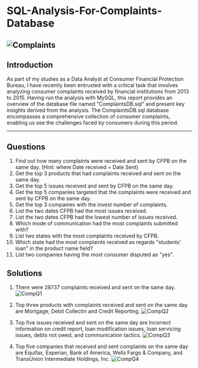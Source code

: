 # SQL-Analysis-For-Complaints-Database
![Complaints](https://images.pexels.com/photos/8297134/pexels-photo-8297134.jpeg?auto=compress&cs=tinysrgb&w=400)
---

## Introduction
As part of my studies as a Data Analyst at Consumer Financial Protection Bureau, I have recently been entrusted with a critical task that involves analyzing consumer complaints received by financial institutions from 2013 to 2015. Having run the analysis with MySQL, this report provides an overview of the database file named "ComplaintsDB.sql" and present key insights derived from the analysis.
The ComplaintsDB.sql database encompasses a comprehensive collection of consumer complaints, enabling us see the challenges faced by consumers during this period.

---

## Questions
1. Find out how many complaints were received and sent by CFPB on the same day. (Hint:
where Date received = Date Sent)
2. Get the top 3 products that had complaints received and sent on the same day.
3. Get the top 5 issues received and sent by CFPB on the same day.
4. Get the top 5 companies targeted that the complaints were received and sent by CFPB
on the same day.
5. Get the top 3 companies with the invest number of complaints.
6. List the two dates CFPB had the most issues received.
7. List the two dates CFPB had the lowest number of issues received.
8. Which mode of communication had the most complaints submitted with?
9. List two states with the most complaints received by CFPB.
10. Which state had the most complaints received as regards "students’ loan" in the product
name field?
11. List two companies having the most consumer disputed as "yes".

## Solutions
1. There were 28737 complaints received and sent on the same day.
![CompQ1](https://github.com/OseAndrea/SQL-Analysis-For-Complaints-Database/assets/130297747/204869c7-e859-418f-8050-6429bfde888d)

2. Top three products with complaints received and sent on the same day are Mortgage, Debit Collectin and Credit Reporting.
![CompQ2](https://github.com/OseAndrea/SQL-Analysis-For-Complaints-Database/assets/130297747/988724fc-0c79-423e-bb54-f35f04b18974)

3. Top five issues received and sent on the same day are Incorrect information on credit report, loan modification issues, loan servicing issues, debts not owed, and communication tactics.
![CompQ3](https://github.com/OseAndrea/SQL-Analysis-For-Complaints-Database/assets/130297747/2918cd4f-871f-4c43-af2d-71565090e32d)

4. Top five companies that received and sent complaints on the same day are Equifax, Experian, Bank of America, Wells Fargo & Company, and TransUnion Intermediate Holdings, Inc.
![CompQ4](https://github.com/OseAndrea/SQL-Analysis-For-Complaints-Database/assets/130297747/2c171051-7856-492b-9347-7037b820d20f)











